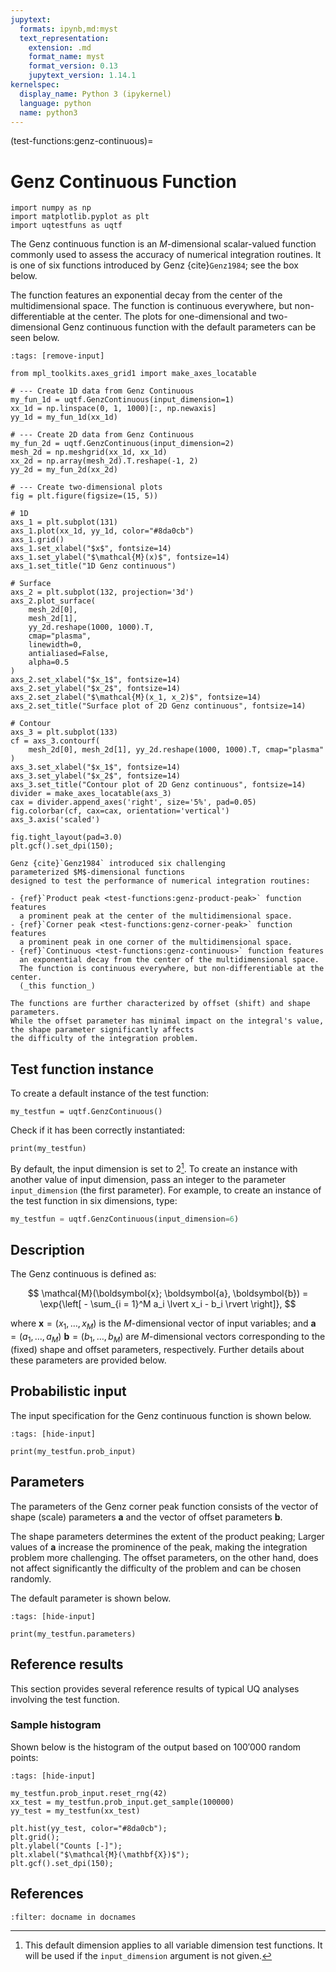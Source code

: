 ```yaml
---
jupytext:
  formats: ipynb,md:myst
  text_representation:
    extension: .md
    format_name: myst
    format_version: 0.13
    jupytext_version: 1.14.1
kernelspec:
  display_name: Python 3 (ipykernel)
  language: python
  name: python3
---
```


(test-functions:genz-continuous)=
# Genz Continuous Function

```{code-cell} ipython3
import numpy as np
import matplotlib.pyplot as plt
import uqtestfuns as uqtf
```

The Genz continuous function is an $M$-dimensional scalar-valued
function commonly used to assess the accuracy of numerical
integration routines.
It is one of six functions introduced by Genz {cite}`Genz1984`;
see the box below.

The function features an exponential decay from the center
of the multidimensional space. The function is continuous everywhere,
but non-differentiable at the center.
The plots for one-dimensional and two-dimensional Genz continuous function
with the default parameters can be seen below.

```{code-cell} ipython3
:tags: [remove-input]

from mpl_toolkits.axes_grid1 import make_axes_locatable

# --- Create 1D data from Genz Continuous
my_fun_1d = uqtf.GenzContinuous(input_dimension=1)
xx_1d = np.linspace(0, 1, 1000)[:, np.newaxis]
yy_1d = my_fun_1d(xx_1d)

# --- Create 2D data from Genz Continuous
my_fun_2d = uqtf.GenzContinuous(input_dimension=2)
mesh_2d = np.meshgrid(xx_1d, xx_1d)
xx_2d = np.array(mesh_2d).T.reshape(-1, 2)
yy_2d = my_fun_2d(xx_2d)

# --- Create two-dimensional plots
fig = plt.figure(figsize=(15, 5))

# 1D
axs_1 = plt.subplot(131)
axs_1.plot(xx_1d, yy_1d, color="#8da0cb")
axs_1.grid()
axs_1.set_xlabel("$x$", fontsize=14)
axs_1.set_ylabel("$\mathcal{M}(x)$", fontsize=14)
axs_1.set_title("1D Genz continuous")

# Surface
axs_2 = plt.subplot(132, projection='3d')
axs_2.plot_surface(
    mesh_2d[0],
    mesh_2d[1],
    yy_2d.reshape(1000, 1000).T,
    cmap="plasma",
    linewidth=0,
    antialiased=False,
    alpha=0.5
)
axs_2.set_xlabel("$x_1$", fontsize=14)
axs_2.set_ylabel("$x_2$", fontsize=14)
axs_2.set_zlabel("$\mathcal{M}(x_1, x_2)$", fontsize=14)
axs_2.set_title("Surface plot of 2D Genz continuous", fontsize=14)

# Contour
axs_3 = plt.subplot(133)
cf = axs_3.contourf(
    mesh_2d[0], mesh_2d[1], yy_2d.reshape(1000, 1000).T, cmap="plasma"
)
axs_3.set_xlabel("$x_1$", fontsize=14)
axs_3.set_ylabel("$x_2$", fontsize=14)
axs_3.set_title("Contour plot of 2D Genz continuous", fontsize=14)
divider = make_axes_locatable(axs_3)
cax = divider.append_axes('right', size='5%', pad=0.05)
fig.colorbar(cf, cax=cax, orientation='vertical')
axs_3.axis('scaled')

fig.tight_layout(pad=3.0)
plt.gcf().set_dpi(150);
```

```{note}
Genz {cite}`Genz1984` introduced six challenging
parameterized $M$-dimensional functions
designed to test the performance of numerical integration routines:

- {ref}`Product peak <test-functions:genz-product-peak>` function features
  a prominent peak at the center of the multidimensional space.
- {ref}`Corner peak <test-functions:genz-corner-peak>` function features
  a prominent peak in one corner of the multidimensional space.
- {ref}`Continuous <test-functions:genz-continuous>` function features
  an exponential decay from the center of the multidimensional space.
  The function is continuous everywhere, but non-differentiable at the center.
  (_this function_)

The functions are further characterized by offset (shift) and shape parameters.
While the offset parameter has minimal impact on the integral's value,
the shape parameter significantly affects
the difficulty of the integration problem.
```

## Test function instance

To create a default instance of the test function:

```{code-cell} ipython3
my_testfun = uqtf.GenzContinuous()
```

Check if it has been correctly instantiated:

```{code-cell} ipython3
print(my_testfun)
```

By default, the input dimension is set to $2$[^default_dimension].
To create an instance with another value of input dimension,
pass an integer to the parameter `input_dimension` (the first parameter).
For example, to create an instance of the test function in six dimensions,
type:

```python
my_testfun = uqtf.GenzContinuous(input_dimension=6)
```

## Description

The Genz continuous is defined as:

$$
\mathcal{M}(\boldsymbol{x}; \boldsymbol{a}, \boldsymbol{b}) = \exp{\left[ - \sum_{i = 1}^M a_i \lvert x_i - b_i \rvert \right]},
$$

where $\boldsymbol{x} = \left( x_1, \ldots, x_M \right)$
is the $M$-dimensional vector of input variables;
and $\boldsymbol{a} = \left( a_1, \ldots, a_M \right)$ 
$\boldsymbol{b} = \left( b_1, \ldots, b_M \right)$ are $M$-dimensional
vectors corresponding to the (fixed) shape and offset parameters, respectively.
Further details about these parameters are provided below.

## Probabilistic input

The input specification for the Genz continuous function is shown below.

```{code-cell} ipython3
:tags: [hide-input]

print(my_testfun.prob_input)
```

## Parameters

The parameters of the Genz corner peak function consists
of the vector of shape (scale) parameters $\boldsymbol{a}$
and the vector of offset parameters $\boldsymbol{b}$. 

The shape parameters determines the extent of the product peaking;
Larger values of $\boldsymbol{a}$
increase the prominence of the peak,
making the integration problem more challenging.
The offset parameters, on the other hand, does not affect significantly
the difficulty of the problem and can be chosen randomly.

The default parameter is shown below.

```{code-cell} ipython3
:tags: [hide-input]

print(my_testfun.parameters)
```

## Reference results

This section provides several reference results of typical UQ analyses involving
the test function.

### Sample histogram

Shown below is the histogram of the output based on $100'000$ random points:

```{code-cell} ipython3
:tags: [hide-input]

my_testfun.prob_input.reset_rng(42)
xx_test = my_testfun.prob_input.get_sample(100000)
yy_test = my_testfun(xx_test)

plt.hist(yy_test, color="#8da0cb");
plt.grid();
plt.ylabel("Counts [-]");
plt.xlabel("$\mathcal{M}(\mathbf{X})$");
plt.gcf().set_dpi(150);
```

## References

```{bibliography}
:filter: docname in docnames
```

[^default_dimension]: This default dimension applies to all variable dimension
test functions. It will be used if the `input_dimension` argument is not given.